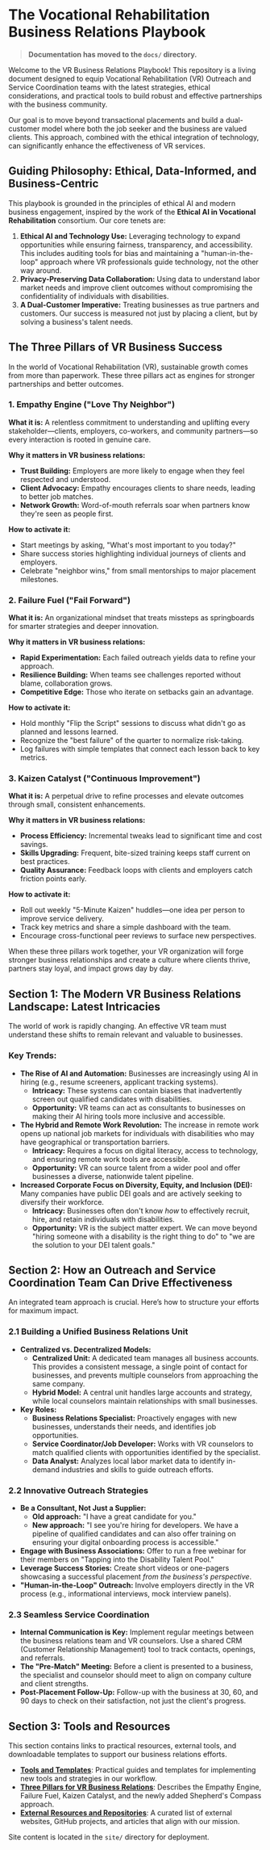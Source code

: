 # The Vocational Rehabilitation Business Relations Playbook
> **Documentation has moved to the `docs/` directory.**


Welcome to the VR Business Relations Playbook! This repository is a living document designed to equip Vocational Rehabilitation (VR) Outreach and Service Coordination teams with the latest strategies, ethical considerations, and practical tools to build robust and effective partnerships with the business community.

Our goal is to move beyond transactional placements and build a dual-customer model where both the job seeker and the business are valued clients. This approach, combined with the ethical integration of technology, can significantly enhance the effectiveness of VR services.

## Guiding Philosophy: Ethical, Data-Informed, and Business-Centric

This playbook is grounded in the principles of ethical AI and modern business engagement, inspired by the work of the **Ethical AI in Vocational Rehabilitation** consortium. Our core tenets are:

1.  **Ethical AI and Technology Use:** Leveraging technology to expand opportunities while ensuring fairness, transparency, and accessibility. This includes auditing tools for bias and maintaining a "human-in-the-loop" approach where VR professionals guide technology, not the other way around.
2.  **Privacy-Preserving Data Collaboration:** Using data to understand labor market needs and improve client outcomes without compromising the confidentiality of individuals with disabilities.
3.  **A Dual-Customer Imperative:** Treating businesses as true partners and customers. Our success is measured not just by placing a client, but by solving a business's talent needs.

## The Three Pillars of VR Business Success

In the world of Vocational Rehabilitation (VR), sustainable growth comes from more than paperwork. These three pillars act as engines for stronger partnerships and better outcomes.

### 1. Empathy Engine ("Love Thy Neighbor")

**What it is:**
A relentless commitment to understanding and uplifting every stakeholder—clients, employers, co-workers, and community partners—so every interaction is rooted in genuine care.

**Why it matters in VR business relations:**
* **Trust Building:** Employers are more likely to engage when they feel respected and understood.
* **Client Advocacy:** Empathy encourages clients to share needs, leading to better job matches.
* **Network Growth:** Word-of-mouth referrals soar when partners know they're seen as people first.

**How to activate it:**
* Start meetings by asking, "What's most important to you today?"
* Share success stories highlighting individual journeys of clients and employers.
* Celebrate "neighbor wins," from small mentorships to major placement milestones.

### 2. Failure Fuel ("Fail Forward")

**What it is:**
An organizational mindset that treats missteps as springboards for smarter strategies and deeper innovation.

**Why it matters in VR business relations:**
* **Rapid Experimentation:** Each failed outreach yields data to refine your approach.
* **Resilience Building:** When teams see challenges reported without blame, collaboration grows.
* **Competitive Edge:** Those who iterate on setbacks gain an advantage.

**How to activate it:**
* Hold monthly "Flip the Script" sessions to discuss what didn't go as planned and lessons learned.
* Recognize the "best failure" of the quarter to normalize risk-taking.
* Log failures with simple templates that connect each lesson back to key metrics.

### 3. Kaizen Catalyst ("Continuous Improvement")

**What it is:**
A perpetual drive to refine processes and elevate outcomes through small, consistent enhancements.

**Why it matters in VR business relations:**
* **Process Efficiency:** Incremental tweaks lead to significant time and cost savings.
* **Skills Upgrading:** Frequent, bite-sized training keeps staff current on best practices.
* **Quality Assurance:** Feedback loops with clients and employers catch friction points early.

**How to activate it:**
* Roll out weekly "5-Minute Kaizen" huddles—one idea per person to improve service delivery.
* Track key metrics and share a simple dashboard with the team.
* Encourage cross-functional peer reviews to surface new perspectives.

When these three pillars work together, your VR organization will forge stronger business relationships and create a culture where clients thrive, partners stay loyal, and impact grows day by day.

## Section 1: The Modern VR Business Relations Landscape: Latest Intricacies

The world of work is rapidly changing. An effective VR team must understand these shifts to remain relevant and valuable to businesses.

### Key Trends:

* **The Rise of AI and Automation:** Businesses are increasingly using AI in hiring (e.g., resume screeners, applicant tracking systems).
    * **Intricacy:** These systems can contain biases that inadvertently screen out qualified candidates with disabilities.
    * **Opportunity:** VR teams can act as consultants to businesses on making their AI hiring tools more inclusive and accessible.
* **The Hybrid and Remote Work Revolution:** The increase in remote work opens up national job markets for individuals with disabilities who may have geographical or transportation barriers.
    * **Intricacy:** Requires a focus on digital literacy, access to technology, and ensuring remote work tools are accessible.
    * **Opportunity:** VR can source talent from a wider pool and offer businesses a diverse, nationwide talent pipeline.
* **Increased Corporate Focus on Diversity, Equity, and Inclusion (DEI):** Many companies have public DEI goals and are actively seeking to diversify their workforce.
    * **Intricacy:** Businesses often don't know *how* to effectively recruit, hire, and retain individuals with disabilities.
    * **Opportunity:** VR is the subject matter expert. We can move beyond "hiring someone with a disability is the right thing to do" to "we are the solution to your DEI talent goals."

## Section 2: How an Outreach and Service Coordination Team Can Drive Effectiveness

An integrated team approach is crucial. Here’s how to structure your efforts for maximum impact.

### 2.1 Building a Unified Business Relations Unit

* **Centralized vs. Decentralized Models:**
    * **Centralized Unit:** A dedicated team manages all business accounts. This provides a consistent message, a single point of contact for businesses, and prevents multiple counselors from approaching the same company.
    * **Hybrid Model:** A central unit handles large accounts and strategy, while local counselors maintain relationships with small businesses.
* **Key Roles:**
    * **Business Relations Specialist:** Proactively engages with new businesses, understands their needs, and identifies job opportunities.
    * **Service Coordinator/Job Developer:** Works with VR counselors to match qualified clients with opportunities identified by the specialist.
    * **Data Analyst:** Analyzes local labor market data to identify in-demand industries and skills to guide outreach efforts.

### 2.2 Innovative Outreach Strategies

* **Be a Consultant, Not Just a Supplier:**
    * **Old approach:** "I have a great candidate for you."
    * **New approach:** "I see you're hiring for developers. We have a pipeline of qualified candidates and can also offer training on ensuring your digital onboarding process is accessible."
* **Engage with Business Associations:** Offer to run a free webinar for their members on "Tapping into the Disability Talent Pool."
* **Leverage Success Stories:** Create short videos or one-pagers showcasing a successful placement *from the business's perspective*.
* **"Human-in-the-Loop" Outreach:** Involve employers directly in the VR process (e.g., informational interviews, mock interview panels).

### 2.3 Seamless Service Coordination

* **Internal Communication is Key:** Implement regular meetings between the business relations team and VR counselors. Use a shared CRM (Customer Relationship Management) tool to track contacts, openings, and referrals.
* **The "Pre-Match" Meeting:** Before a client is presented to a business, the specialist and counselor should meet to align on company culture and client strengths.
* **Post-Placement Follow-Up:** Follow-up with the business at 30, 60, and 90 days to check on their satisfaction, not just the client's progress.

## Section 3: Tools and Resources

This section contains links to practical resources, external tools, and downloadable templates to support our business relations efforts.

* **[Tools and Templates](./docs/Tools/Using-External-Tools.md)**: Practical guides and templates for implementing new tools and strategies in our workflow.
* **[Three Pillars for VR Business Relations](./docs/Three-Pillars.md)**: Describes the Empathy Engine, Failure Fuel, Kaizen Catalyst, and the newly added Shepherd's Compass approach.
* **[External Resources and Repositories](./docs/Resources/External-Resources.md)**: A curated list of external websites, GitHub projects, and articles that align with our mission.

Site content is located in the `site/` directory for deployment.
